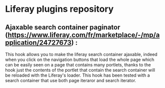 # Liferay plugins repository


## Ajaxable search container paginator (https://www.liferay.com/fr/marketplace/-/mp/application/24727673) :

This hook allows you to make the liferay search container ajaxable, indeed when you click on the navigation buttons that load the whole page which can be easily seen on a page that contains many portlets, thanks to the hook just the contents of the portlet that contain the search container will be reloaded with the Liferay's loader.
This hook has been tested with a search container that use both page iteraror and search iterator.